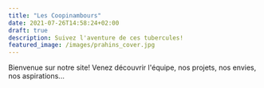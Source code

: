 ```yaml
---
title: "Les Coopinambours"
date: 2021-07-26T14:58:24+02:00
draft: true
description: Suivez l'aventure de ces tubercules!
featured_image: /images/prahins_cover.jpg
---
```


Bienvenue sur notre site! Venez découvrir l'équipe, nos projets, nos envies, nos aspirations...